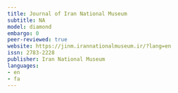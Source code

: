 ```yaml
---
title: Journal of Iran National Museum
subtitle: NA
model: diamond
embargo: 0
peer-reviewed: true
website: https://jinm.irannationalmuseum.ir/?lang=en
issn: 2783-2228
publisher: Iran National Museum
languages:
- en
- fa
---
```

